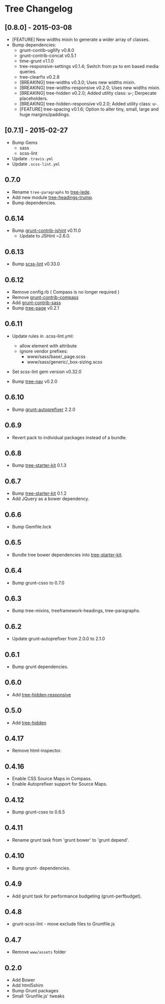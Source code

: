 # Tree Changelog

## [0.8.0] - 2015-03-08

* [FEATURE] New widths mixin to generate a wider array of classes.
* Bump dependencies:
    * grunt-contib-ugllify v0.8.0
    * grunt-contrib-concat v0.5.1
    * time-grunt v1.1.0
    * tree-responsive-settings v0.1.4; Switch from px to em based media queries.
    * tree-clearfix v0.2.8
    * [BREAKING] tree-widths v0.3.0; Uses new widths mixin.
    * [BREAKING] tree-widths-responsive v0.2.0; Uses new widths mixin.
    * [BREAKING] tree-hidden v0.2.0; Added utility class: u-; Derpecate
      placeholders.
    * [BREAKING] tree-hidden-responsive v0.2.0; Added utility class: u-.
    * [FEATURE] tree-spacing v0.1.6; Option to alter tiny, small, large and huge
      margins/paddings.

## [0.7.1] - 2015-02-27

* Bump Gems
    * sass
    * scss-lint
* Update `.travis.yml`
* Update `.scss-lint.yml`

## 0.7.0

* Rename `tree-paragraphs` to [tree-lede](https://github.com/treeframework/base.lede).
* Add new module [tree-headings-trump](https://github.com/treeframework/trump.headings).
* Bump dependencies.

## 0.6.14

* Bump [grunt-contrib-jshint](https://github.com/gruntjs/grunt-contrib-jshint)
  v0.11.0
    - Update to JSHint ~2.6.0.

## 0.6.13

* Bump [scss-lint](https://github.com/causes/scss-lint) v0.33.0

## 0.6.12

* Remove config.rb ( Compass is no longer required )
* Remove [grunt-contrib-compass](https://github.com/gruntjs/grunt-contrib-compass)
* Add [grunt-contrib-sass](https://github.com/gruntjs/grunt-contrib-sass)
* Bump [tree-page](https://github.com/treeframework/base.page) v0.2.1


## 0.6.11

* Update rules in .scss-lint.yml:
    - allow element with attribute
    - ignore vendor prefixes:
        - www/sass/base/_page.scss
        - www/sass/generic/_box-sizing.scss

* Set scss-lint gem version v0.32.0
* Bump [tree-nav](https://github.com/treeframework/object.nav) v0.2.0

## 0.6.10

* Bump [grunt-autoprefixer](https://github.com/nDmitry/grunt-autoprefixer) 2.2.0

## 0.6.9

* Revert pack to individual packages instead of a bundle.

## 0.6.8

* Bump [tree-starter-kit](https://github.com/treeframework/tree-starter-kit)
  0.1.3

## 0.6.7

* Bump [tree-starter-kit](https://github.com/treeframework/tree-starter-kit)
  0.1.2
* Add JQuery as a bower dependency.

## 0.6.6

* Bump Gemfile.lock

## 0.6.5

* Bundle tree bower dependencies into [tree-starter-kit](https://github.com/treeframework/tree-starter-kit).

## 0.6.4

* Bump grunt-csso to 0.7.0

## 0.6.3

* Bump tree-mixins, treeframework-headings, tree-paragraphs.

## 0.6.2

* Update grunt-autoprefixer from 2.0.0 to 2.1.0

## 0.6.1

* Bump grunt dependencies.

## 0.6.0

* Add [tree-hidden-responsive](https://github.com/treeframework/trump.hidden-responsive)

## 0.5.0

* Add [tree-hidden](https://github.com/treeframework/trump.hidden)

## 0.4.17

* Remove html-inspector.

## 0.4.16

* Enable CSS Source Maps in Compass.
* Enable Autoprefixer support for Source Maps.

## 0.4.12

* Bump grunt-csso to 0.6.5

## 0.4.11

* Rename grunt task from 'grunt bower' to 'grunt depend'.

## 0.4.10

* Bump grunt- dependencies.

## 0.4.9

* Add grunt task for performance budgeting (grunt-perfbudget).

## 0.4.8

* grunt-scss-lint - move exclude files to Gruntfile.js

## 0.4.7

* Remove `www/assets` folder

## 0.2.0

* Add Bower
* Add html5shim
* Bump Grunt packages
* Small 'Grunfile.js' tweaks
